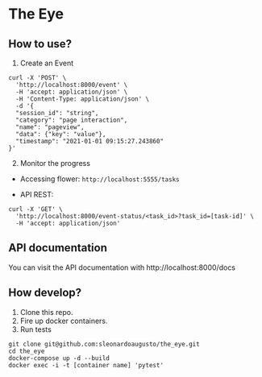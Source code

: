 # The Eye

## How to use?
1. Create an Event
```
curl -X 'POST' \
  'http://localhost:8000/event' \
  -H 'accept: application/json' \
  -H 'Content-Type: application/json' \
  -d '{
  "session_id": "string",
  "category": "page interaction",
  "name": "pageview",
  "data": {"key": "value"},
  "timestamp": "2021-01-01 09:15:27.243860"
}'
```

2. Monitor the progress
- Accessing flower:
```http://localhost:5555/tasks```

- API REST:
```
curl -X 'GET' \
  'http://localhost:8000/event-status/<task_id>?task_id=[task-id]' \
  -H 'accept: application/json'
``` 

## API documentation
You can visit the API documentation with http://localhost:8000/docs


## How develop?

1. Clone this repo.
2. Fire up docker containers.
3. Run tests

```console
git clone git@github.com:sleonardoaugusto/the_eye.git
cd the_eye
docker-compose up -d --build
docker exec -i -t [container name] 'pytest'
```
